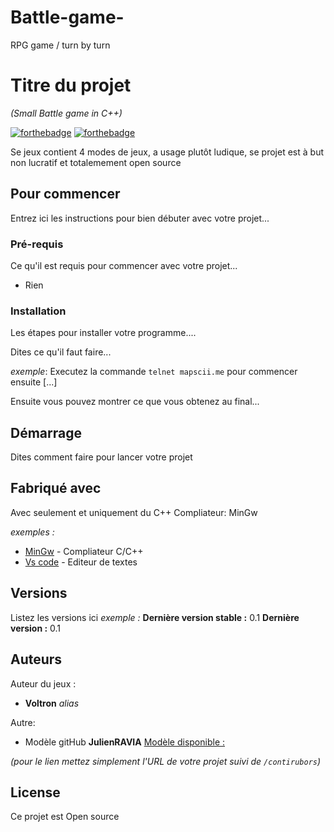 # Battle-game-
RPG game / turn by turn 

# Titre du projet
_(Small Battle game in C++)_

[![forthebadge](http://forthebadge.com/images/badges/built-with-love.svg)](http://forthebadge.com)  [![forthebadge](http://forthebadge.com/images/badges/powered-by-electricity.svg)](http://forthebadge.com)

Se jeux contient 4 modes de jeux, a usage plutôt ludique, se projet est à but non lucratif et totalemement open source 

## Pour commencer

Entrez ici les instructions pour bien débuter avec votre projet...

### Pré-requis

Ce qu'il est requis pour commencer avec votre projet...

- Rien


### Installation

Les étapes pour installer votre programme....

Dites ce qu'il faut faire...

_exemple_: Executez la commande ``telnet mapscii.me`` pour commencer ensuite [...]


Ensuite vous pouvez montrer ce que vous obtenez au final...

## Démarrage

Dites comment faire pour lancer votre projet

## Fabriqué avec

Avec seulement et uniquement du C++ 
Compliateur: MinGw

_exemples :_
* [MinGw](https://www.mingw-w64.org) - Compliateur C/C++
* [Vs code](https://code.visualstudio.com) - Editeur de textes


## Versions
Listez les versions ici 
_exemple :_
**Dernière version stable :** 0.1
**Dernière version :** 0.1

## Auteurs
Auteur du jeux :
* **Voltron** _alias_ 

Autre:
*   Modèle gitHub **JulienRAVIA**  [Modèle disponible :](https://gist.github.com/JulienRAVIA/1cc6589cbf880d380a5bb574baa38811)


_(pour le lien mettez simplement l'URL de votre projet suivi de ``/contirubors``)_

## License

Ce projet est Open source 